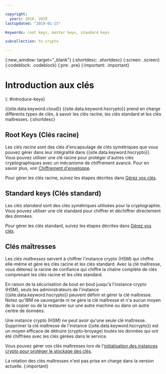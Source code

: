 ```yaml
---

copyright:
  years: 2018, 2019
lastupdated: "2019-01-15"

Keywords: root keys, master keys, standard keys

subcollection: hs-crypto

---
```


{:new_window: target="_blank"}
{:shortdesc: .shortdesc}
{:screen: .screen}
{:codeblock: .codeblock}
{:pre: .pre}
{:important: .important}

# Introduction aux clés
{: #introduce-keys}

{{site.data.keyword.cloud}} {{site.data.keyword.hscrypto}} prend en charge différents types de clés, à savoir les clés racine, les clés standard et les clés maîtresses.
{:shortdesc}

## Root Keys (Clés racine)

Les *clés racine* sont des clés d'encapsulage de clés symétriques que vous pouvez gérer dans leur intégralité dans {{site.data.keyword.hscrypto}}. Vous pouvez utiliser une clé racine pour protéger d'autres clés cryptographiques avec un mécanisme de chiffrement avancé. Pour en savoir plus, voir <a href="/docs/services/key-protect/concepts/envelope-encryption.html">Chiffrement d'enveloppe</a>.

Pour gérer les clés racine, suivez les étapes décrites dans [Gérez vos clés](/docs/services/hs-crypto/index.html#manage-keys).

## Standard keys (Clés standard)

Les *clés standard* sont des clés symétriques utilisées pour la cryptographie. Vous pouvez utiliser une clé standard pour chiffrer et déchiffrer directement des données.

Pour gérer les clés standard, suivez les étapes décrites dans [Gérez vos clés](/docs/services/hs-crypto/index.html#manage-keys).

## Clés maîtresses

Les *clés maîtresses* servent à chiffrer l'instance crypto (HSM) qui chiffre elle-même et gère les clés racine et les clés standard. Avec la clé maîtresse, vous détenez la racine de confiance qui chiffre la chaîne complète de clés comprenant les clés racine et les clés standard.

En raison de la sécurisation de bout en bout jusqu'à l'instance crypto (HSM), seuls les administrateurs de l'instance {{site.data.keyword.hscrypto}} peuvent définir et gérer la clé maîtresse. Notez qu'IBM ne sauvegarde ni ne gère la clé maîtresse et n'a aucun moyen de la copier ou de la restaurer sur une autre machine ou dans un autre centre de données.

Une instance crypto (HSM) ne peut avoir qu'une seule clé maîtresse. Supprimer la clé maîtresse de l'instance {{site.data.keyword.hscrypto}} est un moyen efficace de détruire (crypto-broyage) toutes les données qui ont été chiffrées avec les clés gérées dans le service.

Vous pouvez gérer vos clés maîtresses lors de l'[initialisation des instances crypto pour protéger le stockage des clés](/docs/services/hs-crypto/initialize_hsm.html).

La rotation des clés maîtresses n'est pas prise en charge dans la version actuelle.
{:important}
